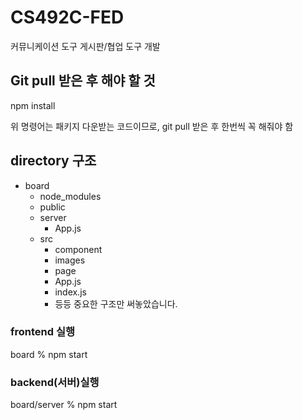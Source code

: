 # CS492C-FED
커뮤니케이션 도구 게시판/협업 도구 개발

## Git pull 받은 후 해야 할 것

  npm install

위 명령어는 패키지 다운받는 코드이므로, git pull 받은 후 한번씩 꼭 해줘야 함

## directory 구조
+ board
  + node_modules
  + public
  + server
    + App.js
  + src
    + component
    + images
    + page
    + App.js
    + index.js
    + 등등
중요한 구조만 써놓았습니다.

### frontend 실행
board % npm start

### backend(서버)실행
board/server % npm start
